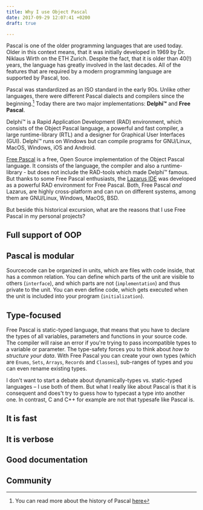 ```yaml
---
title: Why I use Object Pascal
date: 2017-09-29 12:07:41 +0200
draft: true

---
```



Pascal is one of the older programming languages that are used today. Older in this context means, that it was initially developed in 1969 by Dr. Niklaus Wirth on the ETH Zurich. Despite the fact, that it is older than 40(!) years, the language has greatly involved in the last decades. All of the features that are required by a modern programming language are supported by Pascal, too.<!--more-->

Pascal was standardized as an ISO standard in the early 90s. Unlike other languages, there were different Pascal dialects and compilers since the beginning.[^1] Today there are two major implementations: **Delphi™** and **Free Pascal**.

Delphi™ is a Rapid Application Development (RAD) environment, which consists of the Object Pascal language, a powerful and fast compiler, a large runtime-library (RTL) and a designer for Graphical User Interfaces (GUI). Delphi™ runs on Windows but can compile programs for GNU/Linux, MacOS, Windows, iOS and Android.

[Free Pascal](http://www.freepascal.org) is a free, Open Source implementation of the Object Pascal language. It consists of the language, the compiler and also a runtime-library - but does not include the RAD-tools which made Delphi™ famous. But thanks to some Free Pascal enthusiasts, the [Lazarus IDE](http://www.lazarus-ide.org) was developed as a powerful RAD environment for Free Pascal. Both, Free Pascal *and* Lazarus, are highly cross-platform and can run on different systems, among them are GNU/Linux, Windows, MacOS, BSD.

But beside this historical excursion, what are the reasons that I use Free Pascal in my personal projects?

## Full support of OOP

## Pascal is modular

Sourcecode can be organized in units, which are files with code inside, that has a common relation. You can define which parts of the unit are visible to others (`interface`), and which parts are not (`implementation`) and thus private to the unit. You can even define code, which gets executed when the unit is included into your program (`initialization`).

## Type-focused

Free Pascal is static-typed language, that means that you have to declare the types of all variables, parameters and functions in your source code. The compiler will raise an error if you're trying to pass incompatible types to a variable or parameter. The type-safety forces you to think about *how to structure your data*. With Free Pascal you can create your own types (which are `Enums`, `Sets`, `Arrays`, `Records` and `Classes`), sub-ranges of types and you can even rename existing types.

I don't want to start a debate about dynamically-types vs. static-typed languages – I use both of them. But what I really like about Pascal is that it is consequent and does't try to guess how to typecast a type into another one. In contrast, C and C++ for example are not that typesafe like Pascal is.

## It is fast

## It is verbose

## Good documentation

## Community

[^1]: You can read more about the history of Pascal [here](http://wiki.freepascal.org/Object_Pascal_History)